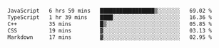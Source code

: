 <!--START_SECTION:waka-->

```txt
JavaScript   6 hrs 59 mins   █████████████████▒░░░░░░░   69.02 %
TypeScript   1 hr 39 mins    ████░░░░░░░░░░░░░░░░░░░░░   16.36 %
C++          35 mins         █▒░░░░░░░░░░░░░░░░░░░░░░░   05.85 %
CSS          19 mins         ▓░░░░░░░░░░░░░░░░░░░░░░░░   03.13 %
Markdown     17 mins         ▓░░░░░░░░░░░░░░░░░░░░░░░░   02.95 %
```

<!--END_SECTION:waka-->
